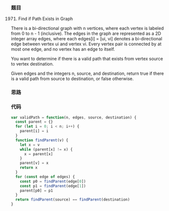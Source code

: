 ### 题目
1971. Find if Path Exists in Graph

There is a bi-directional graph with n vertices, where each vertex is labeled from 0 to n - 1 (inclusive). The edges in the graph are represented as a 2D integer array edges, where each edges[i] = [ui, vi] denotes a bi-directional edge between vertex ui and vertex vi. Every vertex pair is connected by at most one edge, and no vertex has an edge to itself.

You want to determine if there is a valid path that exists from vertex source to vertex destination.

Given edges and the integers n, source, and destination, return true if there is a valid path from source to destination, or false otherwise.

### 思路

### 代码
```javascript
var validPath = function(n, edges, source, destination) {
  const parent = {}
  for (let i = 0; i < n; i++) {
    parent[i] = i
  }
  function findParent(v) {
    let x = v
    while (parent[x] != x) {
      x = parent[x]
    }
    parent[v] = x
    return x
  }
  for (const edge of edges) {
    const p0 = findParent(edge[0])
    const p1 = findParent(edge[1])
    parent[p0] = p1
  }
  return findParent(source) == findParent(destination)
}
```
